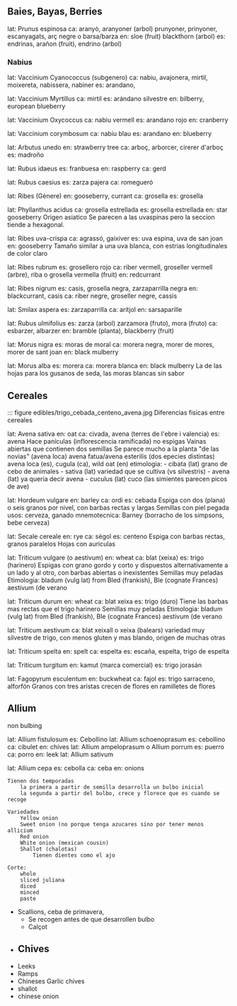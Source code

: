 ## Baies, Bayas, Berries

lat: Prunus espinosa
	ca: aranyò, aranyoner (arbol) prunyoner, prinyoner, escanyagats, arç negre o barsa/barza
	en: sloe (fruit) blackthorn (arbol)
	es: endrinas, arañon (fruit), endrino (arbol)

### Nabius

lat: Vaccinium Cyanococcus (subgenero)
	ca: nabiu, avajonera, mirtil, moixereta, nabissera, nabiner
	es: arandano, 

lat: Vaccinium Myrtillus
	ca: mirtil
	es: arándano silvestre
	en: bilberry, european blueberry

lat: Vaccinium Oxycoccus
	ca: nabiu vermell
	es: arandano rojo
	en: cranberry

lat: Vaccinium corymbosum
	ca: nabiu blau
	es: arandano
	en: blueberry

lat: Arbutus unedo
	en: strawberry tree
	ca: arboç, arborcer, cirerer d'arboç
	es: madroño

lat: Rubus idaeus
	es: franbuesa
	en: raspberry
	ca: gerd

lat: Rubus caesius
	es: zarza pajera
	ca: romegueró

lat: Ribes (Gènere)
	en: gooseberry, currant
	ca: grosella
	es: grosella

lat: Phyllanthus acidus
	ca: grosella estrellada
	es: grosella estrellada
	en: star gooseberry
	Origen asiatico
	Se parecen a las uvaspinas pero la seccion tiende a hexagonal.

lat: Ribes uva-crispa
	ca: agrassó, gaixiver
	es: uva espina, uva de san joan
	en: gooseberry
	Tamaño similar a una uva blanca, con estrias longitudinales de color claro

lat: Ribes rubrum
	es: grosellero rojo
	ca: riber vermell, groseller vermell (arbre), riba o grosella vermella (fruit)
	en: redcurrant

lat: Ribes nigrum
	es: casis, grosella negra, zarzaparrilla negra
	en: blackcurrant, casis
	ca: riber negre, groseller negre, cassis

lat: Smilax aspera
	es: zarzaparrilla
	ca: arítjol
	en: sarsaparille

lat: Rubus ulmifolius
	es: zarza (arbol) zarzamora (fruto), mora (fruto)
	ca: esbarzer, albarzer
	en: bramble (planta), blackberry (fruit)

lat: Morus nigra
	es: moras de moral
	ca: morera negra, morer de mores, morer de sant joan
	en: black mulberry

lat: Morus alba
	es: morera
	ca: morera blanca
	en: black mulberry
	La de las hojas para los gusanos de seda, las moras blancas sin sabor


## Cereales

::: figure edibles/trigo_cebada_centeno_avena.jpg
	Diferencias fisicas entre cereales

lat: Avena sativa
	en: oat
	ca: civada, avena (terres de l'ebre i valencia)
	es: avena
	Hace panículas (inflorescencia ramificada) no espigas
	Vainas abiertas que contienen dos semillas
	Se parece mucho a la planta "de las novias" (avena loca)
		avena fatua/avena esterilis (dos epecies distintas)
		avena loca (es), cugula (ca), wild oat (en)
	etimologia:
		- cibata (lat) grano de cebo de animales
		- sativa (lat) variedad que se cultiva (vs silvestris)
		- avena (lat) ya queria decir avena
		- cuculus (lat) cuco (las simientes parecen picos de ave)

lat: Hordeum vulgare
	en: barley
	ca: ordi
	es: cebada
	Espiga con dos (plana) o seis granos por nivel, con barbas rectas y largas
	Semillas con piel pegada
	usos: cerveza, ganado
	mnemotecnica: Barney (borracho de los simpsons, bebe cerveza)
	
lat: Secale cereale
	en: rye
	ca: sègol
	es: centeno
	Espiga con barbas rectas, granos paralelos
	Hojas con auriculas

lat: Triticum vulgare (o aestivum)
	en: wheat
	ca: blat (xeixa)
	es: trigo (harinero)
	Espigas con grano gordo y corto y dispuestos alternativamente a un lado y al otro, con barbas abiertas o inexistentes
	Semillas muy peladas
	Etimologia: bladum (vulg lat) from Bled (frankish), Ble (cognate Frances) aestivum (de verano

lat: Triticum durum
	en: wheat
	ca: blat xeixa
	es: trigo (duro)
	Tiene las barbas mas rectas que el trigo harinero
	Semillas muy peladas
	Etimologia: bladum (vulg lat) from Bled (frankish), Ble (cognate Frances) aestivum (de verano

lat: Triticum aestivum
	ca: blat xeixall o xeixa (balears)
	variedad muy silvestre de trigo, con menos gluten y mas blando, origen de muchas otras

lat: Triticum spelta
	en: spelt
	ca: espelta
	es: escaña, espelta, trigo de espelta
	
lat: Triticum turgitum
	en: kamut (marca comercial)
	es: trigo jorasán
	
lat: Fagopyrum esculentum
	en: buckwheat
	ca: fajol
	es: trigo sarraceno, alforfón
	Granos con tres aristas crecen de flores en ramilletes de flores


## Allium

non bulbing

lat: Allium fistulosum
	es: Cebollino
lat: Allium schoenoprasum
	es: cebollino
	ca: cibulet
	en: chives
lat: Allium ampeloprasum o Allium porrum
	es: puerro
	ca: porro
	en: leek
lat: Allium sativum


lat: Allium cepa
	es: cebolla
	ca: ceba
	en: onions

	Tienen dos temporadas
		la primera a partir de semilla desarrolla un bulbo inicial
		la segunda a partir del bulbo, crece y florece que es cuando se recoge

	Variedades
		Yellow onion
		Sweet onion (no porque tenga azucares sino por tener menos allicium
		Red onion
		White onion (mexican cousin)
		Shallot (chalotas)
			Tienen dientes como el ajo

	Corte:
		whole
		sliced juliana
		diced
		minced
		paste






- Scallions, ceba de primavera,
	- Se recogen antes de que desarrollen bulbo
	- Calçot
- Chives
	- 
- Leeks
- Ramps
- Chineses Garlic chives
- shallot
- chinese onion





